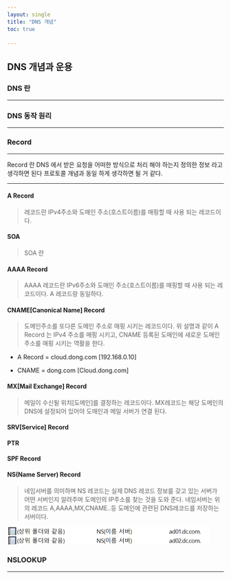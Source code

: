 ```yaml
---
layout: single
title: "DNS 개념"
toc: true

---
```




## DNS 개념과 운용





### DNS 란 

---





### DNS 동작 원리 

---





### Record

---

Record 란 DNS 에서 받은 요청을 어떠한 방식으로 처리 해야 하는지 정의한 정보 라고 생각하면 된다 프로토콜 개념과 동일 하게 생각하면 될 거 같다. 

---

#### A Record

> 레코드란 IPv4주소와 도매인 주소(호스트이름)를 매핑할 때 사용 되는 레코드이다. 



#### SOA 

> SOA 란 

#### AAAA Record

> AAAA 레코드란 IPv6주소와 도매인 주소(호스트이름)를 매핑할 때 사용 되는 레코드이다. A 레코드랑 동일하다. 



#### CNAME[Canonical Name] Record

> 도메인주소를 또다른 도메인 주소로 매핑 시키는 레코드이다. 위 설명과 같이 A Record 는 IPv4 주소를 매핑 시키고, CNAME 등록된 도매인에 새로운 도매인 주소를 매핑 시키는 역활을 한다. 

* A Record = cloud.dong.com [192.168.0.10]

* CNAME = dong.com [Cloud.dong.com]

#### MX[Mail Exchange] Record

> 메일이 수신될 위치[도메인]를 결정하는 레코드이다. MX레코드는 해당 도메인의 DNS에 설정되어 있어야 도매인과 메일 서버가 연결 된다. 

#### SRV[Service] Record

#### PTR



#### SPF Record



#### NS(Name Server) Record

> 네임서버를 의미하며  NS 레코드는 실제 DNS 레코드 정보를 갖고 있는 서버가 어떤 서버인지 알려주며 도메인의 IP주소를 찾는 것을 도와 준다. 네임서버는 위의 레코드 A,AAAA,MX,CNAME..등 도메인에 관련된 DNS레코드를 저장하는 서버이다.

<img src="../images/2021-12-14-dns/20211214_223227-16394887671171.png" alt="20211214_223227" style="zoom:50%;" />

### NSLOOKUP

---








